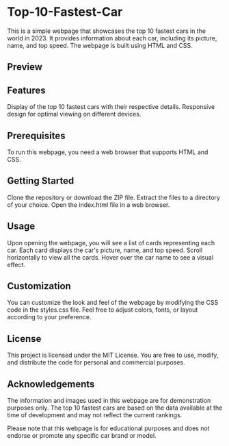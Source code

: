 # Top-10-Fastest-Car
This is a simple webpage that showcases the top 10 fastest cars in the world in 2023. It provides information about each car, including its picture, name, and top speed. The webpage is built using HTML and CSS.

## Preview

## Features
Display of the top 10 fastest cars with their respective details.
Responsive design for optimal viewing on different devices.

## Prerequisites
To run this webpage, you need a web browser that supports HTML and CSS.

## Getting Started
Clone the repository or download the ZIP file.
Extract the files to a directory of your choice.
Open the index.html file in a web browser.

## Usage
Upon opening the webpage, you will see a list of cards representing each car.
Each card displays the car's picture, name, and top speed.
Scroll horizontally to view all the cards.
Hover over the car name to see a visual effect.

## Customization
You can customize the look and feel of the webpage by modifying the CSS code in the styles.css file. Feel free to adjust colors, fonts, or layout according to your preference.

## License
This project is licensed under the MIT License. You are free to use, modify, and distribute the code for personal and commercial purposes.

## Acknowledgements
The information and images used in this webpage are for demonstration purposes only. The top 10 fastest cars are based on the data available at the time of development and may not reflect the current rankings.

Please note that this webpage is for educational purposes and does not endorse or promote any specific car brand or model.
